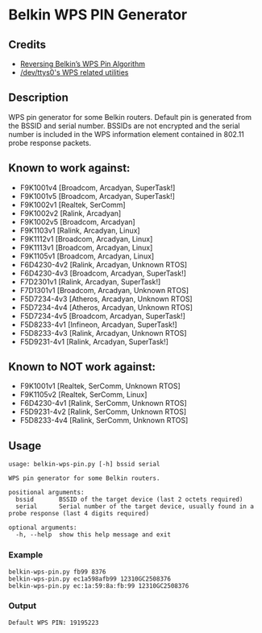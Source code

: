 # Belkin WPS PIN Generator

## Credits
* [Reversing Belkin’s WPS Pin Algorithm](http://www.devttys0.com/2015/04/reversing-belkins-wps-pin-algorithm/)
* [/dev/ttys0's WPS related utilities](https://github.com/devttys0/wps/blob/master/pingens/belkin/pingen.c)

## Description

WPS pin generator for some Belkin routers. Default pin is generated from the
BSSID and serial number. BSSIDs are not encrypted and the serial number is
included in the WPS information element contained in 802.11 probe response
packets.

## Known to work against:

* F9K1001v4         [Broadcom, Arcadyan, SuperTask!]
* F9K1001v5         [Broadcom, Arcadyan, SuperTask!]
* F9K1002v1         [Realtek, SerComm]
* F9K1002v2         [Ralink, Arcadyan]
* F9K1002v5         [Broadcom, Arcadyan]
* F9K1103v1         [Ralink, Arcadyan, Linux]
* F9K1112v1         [Broadcom, Arcadyan, Linux]
* F9K1113v1         [Broadcom, Arcadyan, Linux]
* F9K1105v1         [Broadcom, Arcadyan, Linux]
* F6D4230-4v2       [Ralink, Arcadyan, Unknown RTOS]
* F6D4230-4v3       [Broadcom, Arcadyan, SuperTask!]
* F7D2301v1         [Ralink, Arcadyan, SuperTask!]
* F7D1301v1         [Broadcom, Arcadyan, Unknown RTOS]
* F5D7234-4v3       [Atheros, Arcadyan, Unknown RTOS]
* F5D7234-4v4       [Atheros, Arcadyan, Unknown RTOS]
* F5D7234-4v5       [Broadcom, Arcadyan, SuperTask!]
* F5D8233-4v1       [Infineon, Arcadyan, SuperTask!]
* F5D8233-4v3       [Ralink, Arcadyan, Unknown RTOS]
* F5D9231-4v1       [Ralink, Arcadyan, SuperTask!]
 
## Known to NOT work against:
* F9K1001v1         [Realtek, SerComm, Unknown RTOS]
* F9K1105v2         [Realtek, SerComm, Linux]
* F6D4230-4v1       [Ralink, SerComm, Unknown RTOS]
* F5D9231-4v2       [Ralink, SerComm, Unknown RTOS]
* F5D8233-4v4       [Ralink, SerComm, Unknown RTOS]

## Usage

```
usage: belkin-wps-pin.py [-h] bssid serial

WPS pin generator for some Belkin routers.

positional arguments:
  bssid       BSSID of the target device (last 2 octets required)
  serial      Serial number of the target device, usually found in a probe response (last 4 digits required)

optional arguments:
  -h, --help  show this help message and exit
```

### Example
```
belkin-wps-pin.py fb99 8376
belkin-wps-pin.py ec1a598afb99 12310GC2508376
belkin-wps-pin.py ec:1a:59:8a:fb:99 12310GC2508376
```

### Output
```
Default WPS PIN: 19195223
```